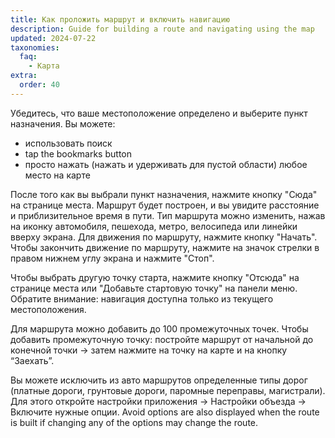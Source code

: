 ```yaml
---
title: Как проложить маршрут и включить навигацию
description: Guide for building a route and navigating using the map
updated: 2024-07-22
taxonomies:
  faq:
    - Карта
extra:
  order: 40
---
```


Убедитесь, что ваше местоположение определено и выберите пункт назначения.
Вы можете:

- использовать поиск
- tap the bookmarks button
- просто нажать (нажать и удерживать для пустой области) любое место на карте

После того как вы выбрали пункт назначения, нажмите кнопку "Сюда" на странице места. Маршрут будет построен, и вы увидите расстояние и приблизительное время в пути. Тип маршрута можно изменить, нажав на иконку автомобиля, пешехода, метро, велосипеда или линейки вверху экрана. Для движения по маршруту, нажмите кнопку "Начать". Чтобы закончить движение по маршруту, нажмите на значок стрелки в правом нижнем углу экрана и нажмите "Стоп".

Чтобы выбрать другую точку старта, нажмите кнопку "Отсюда" на странице места или "Добавьте стартовую точку" на панели меню. Обратите внимание: навигация доступна только из текущего местоположения.

Для маршрута можно добавить до 100 промежуточных точек. Чтобы добавить промежуточную точку: постройте маршрут от начальной до конечной точки → затем нажмите на точку на карте и на кнопку “Заехать”.

Вы можете исключить из авто маршрутов определенные типы дорог (платные дороги, грунтовые дороги, паромные переправы, магистрали). Для этого откройте настройки приложения → Настройки объезда → Включите нужные опции. Avoid options are also displayed when the route is built if changing any of the options may change the route.
